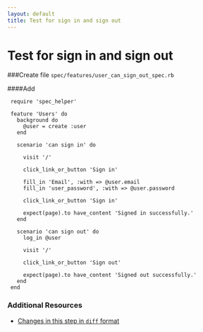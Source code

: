 ```yaml
---
layout: default
title: Test for sign in and sign out
---
```


<h1 id="main">Test for sign in and sign out</h1>

###Create file `spec/features/user_can_sign_out_spec.rb`

####Add
```
 require 'spec_helper'
 
 feature 'Users' do
   background do
     @user = create :user
   end
 
   scenario 'can sign in' do
 
     visit '/'
 
     click_link_or_button 'Sign in'
 
     fill_in 'Email', :with => @user.email
     fill_in 'user_password', :with => @user.password
 
     click_link_or_button 'Sign in'
 
     expect(page).to have_content 'Signed in successfully.'
   end
 
   scenario 'can sign out' do
     log_in @user
 
     visit '/'
 
     click_link_or_button 'Sign out'
 
     expect(page).to have_content 'Signed out successfully.'
   end
 end
```



### Additional Resources

* [Changes in this step in `diff` format](https://github.com/software-academy/devise_bdd/commit/d0bcb71a53c84470ef21371120c4a96149d854e8)

